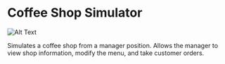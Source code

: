 # Coffee Shop Simulator

![Alt Text](https://github.com/oliviafjardine/Coffee-Shop-Simulator/blob/ee42c2e69cfac433d8edeb5992ad123d225e5850/shop.jpg)

Simulates a coffee shop from a manager position. Allows the manager to view shop information, modify the menu, and take customer orders.
